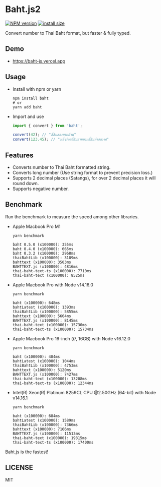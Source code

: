 # Baht.js2

<span class="badge-npmversion"><a href="https://npmjs.org/package/baht" title="View this project on NPM"><img src="https://img.shields.io/npm/v/baht.svg" alt="NPM version" /></a></span> <!-- <span class="badge-npmdownloads"><a href="https://npmjs.org/package/baht" title="View this project on NPM"><img src="https://img.shields.io/npm/dm/baht.svg" alt="NPM downloads" /></a></span> --> [![install size](https://packagephobia.com/badge?p=baht)](https://packagephobia.com/result?p=baht)

Convert number to Thai Baht format, but faster & fully typed.

## Demo

- https://baht-js.vercel.app

## Usage

- Install with npm or yarn

  ```shell
  npm install baht
  # or
  yarn add baht
  ```

- Import and use

  ```javascript
  import { convert } from 'baht';

  convert(42); // "สี่สิบสองบาทถ้วน"
  convert(123.45); // "หนึ่งร้อยยี่สิบสามบาทสี่สิบห้าสตางค์"
  ```

## Features

- Converts number to Thai Baht formatted string.
- Converts long number (Use string format to prevent precision loss.)
- Supports 2 decimal places (Satangs), for over 2 decimal places it will round down.
- Supports negative number.

## Benchmark

Run the benchmark to measure the speed among other libraries.

- Apple Macbook Pro M1

  ```shell
  yarn benchmark

  baht 0.5.0 (x100000): 355ms
  baht 0.4.0 (x100000): 665ms
  baht 0.3.2 (x100000): 2968ms
  thaiBahtLib (x100000): 3189ms
  bahttext (x100000): 3503ms
  BAHTTEXT.js (x100000): 4816ms
  thai-baht-text-ts (x100000): 7710ms
  thai-baht-text (x100000): 8525ms
  ```

- Apple Macbook Pro with Node v14.16.0

  ```shell
  yarn benchmark

  baht (x100000): 648ms
  bahtLatest (x100000): 1393ms
  thaiBahtLib (x100000): 5855ms
  bahttext (x100000): 5664ms
  BAHTTEXT.js (x100000): 8145ms
  thai-baht-text (x100000): 15730ms
  thai-baht-text-ts (x100000): 15734ms
  ```

- Apple Macbook Pro 16-inch (i7, 16GB) with Node v16.12.0

  ```shell
  yarn benchmark

  baht (x100000): 484ms
  bahtLatest (x100000): 1044ms
  thaiBahtLib (x100000): 4753ms
  bahttext (x100000): 5120ms
  BAHTTEXT.js (x100000): 7427ms
  thai-baht-text (x100000): 13208ms
  thai-baht-text-ts (x100000): 12344ms
  ```

- Intel(R) Xeon(R) Platinum 8259CL CPU @2.50GHz (64-bit) with Node v14.16.1

  ```shell
  yarn benchmark

  baht (x100000): 684ms
  bahtLatest (x100000): 1589ms
  thaiBahtLib (x100000): 7366ms
  bahttext (x100000): 7166ms
  BAHTTEXT.js (x100000): 11513ms
  thai-baht-text (x100000): 19315ms
  thai-baht-text-ts (x100000): 17400ms
  ```

Baht.js is the fastest!

## LICENSE

MIT
